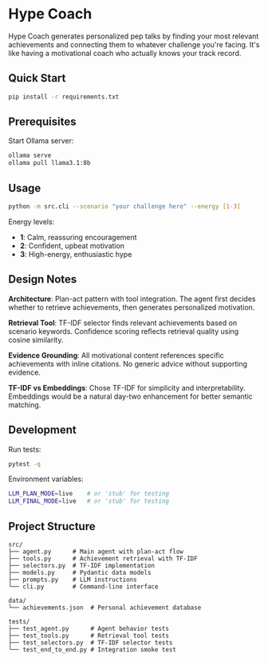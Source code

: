 # Hype Coach

Hype Coach generates personalized pep talks by finding your most relevant achievements and connecting them to whatever challenge you're facing. It's like having a motivational coach who actually knows your track record.

## Quick Start

```bash
pip install -r requirements.txt
```

## Prerequisites

Start Ollama server:

```bash
ollama serve
ollama pull llama3.1:8b
```

## Usage

```bash
python -m src.cli --scenario "your challenge here" --energy [1-3]
```

Energy levels:
- **1**: Calm, reassuring encouragement
- **2**: Confident, upbeat motivation  
- **3**: High-energy, enthusiastic hype

## Design Notes

**Architecture**: Plan-act pattern with tool integration. The agent first decides whether to retrieve achievements, then generates personalized motivation.

**Retrieval Tool**: TF-IDF selector finds relevant achievements based on scenario keywords. Confidence scoring reflects retrieval quality using cosine similarity.

**Evidence Grounding**: All motivational content references specific achievements with inline citations. No generic advice without supporting evidence.

**TF-IDF vs Embeddings**: Chose TF-IDF for simplicity and interpretability. Embeddings would be a natural day-two enhancement for better semantic matching.

## Development

Run tests:
```bash
pytest -q
```

Environment variables:
```bash
LLM_PLAN_MODE=live    # or 'stub' for testing
LLM_FINAL_MODE=live   # or 'stub' for testing
```

## Project Structure

```
src/
├── agent.py      # Main agent with plan-act flow
├── tools.py      # Achievement retrieval with TF-IDF
├── selectors.py  # TF-IDF implementation
├── models.py     # Pydantic data models
├── prompts.py    # LLM instructions
└── cli.py        # Command-line interface

data/
└── achievements.json  # Personal achievement database

tests/
├── test_agent.py      # Agent behavior tests
├── test_tools.py      # Retrieval tool tests
├── test_selectors.py  # TF-IDF selector tests
└── test_end_to_end.py # Integration smoke test
